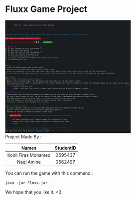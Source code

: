 # Fluxx Game Project

<img src="./res/game_ui.png" width="80%">

<br>
Project Made By :

| Names                | StudentID  |
|        :---:         |    :---:   |
| Kooli Firas Mohamed  |  0595437   |
| Naqi Amine           |  0562497   |

You can run the game with this command :

```
java -jar Fluxx.jar
```

We hope that you like it. <3
